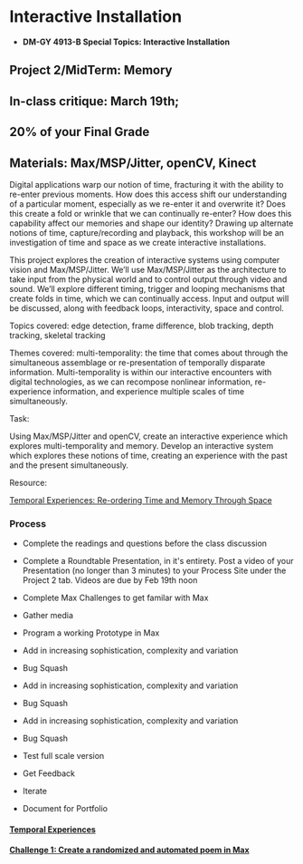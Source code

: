 
# Interactive Installation 

* **DM-GY 4913-B Special Topics: Interactive Installation**

## Project 2/MidTerm: Memory
## In-class critique: March 19th;
## 20% of your Final Grade

## Materials: Max/MSP/Jitter, openCV, Kinect

Digital applications warp our notion of time, fracturing it with the ability to re-enter previous moments. How does this access shift our understanding of a particular moment, especially as we re-enter it and overwrite it? Does this create a fold or wrinkle that we can continually re-enter? How does this capability affect our memories and shape our identity? ​Drawing up alternate notions of time, capture/recording and playback, this workshop will be an investigation of time and space as we create interactive installations.


This project explores the creation of interactive systems using computer vision and Max/MSP/Jitter. We’ll use Max/MSP/Jitter as the architecture to take input from the physical world and to control output through video and sound. We’ll explore different timing, trigger and looping mechanisms that create folds in time, which we can continually access. Input and output will be discussed, along with feedback loops, interactivity, space and control.


Topics covered: edge detection, frame difference, blob tracking, depth tracking, skeletal tracking


Themes covered: multi-temporality: the time that comes about through the simultaneous assemblage or re-presentation of temporally disparate information. Multi-temporality is within our interactive encounters with digital technologies, as we can recompose nonlinear information, re-experience information, and experience multiple scales of time simultaneously.


Task:

Using Max/MSP/Jitter and openCV, create an interactive experience which explores multi-temporality and memory. Develop an interactive system which explores these notions of time, creating an experience with the past and the present simultaneously. 

Resource:

[Temporal Experiences: Re-ordering Time and Memory Through Space](temporal_experiences.md)


### Process

* Complete the readings and questions before the class discussion

* Complete a Roundtable Presentation, in it's entirety. Post a video of your Presentation (no longer than 3 minutes) to your Process Site under the Project 2 tab. Videos are due by Feb 19th noon

* Complete Max Challenges to get familar with Max

* Gather media

* Program a working Prototype in Max

* Add in increasing sophistication, complexity and variation

* Bug Squash

* Add in increasing sophistication, complexity and variation

* Bug Squash

* Add in increasing sophistication, complexity and variation

* Bug Squash

* Test full scale version

* Get Feedback

* Iterate

* Document for Portfolio


#### [Temporal Experiences](temporal_experiences.md)

#### [Challenge 1: Create a randomized and automated poem in Max](Challenge_1_MaxPoem.md)